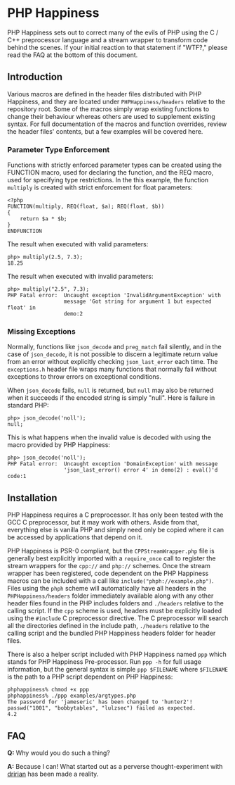 PHP Happiness
=============

PHP Happiness sets out to correct many of the evils of PHP using the C / C++
preprocessor language and a stream wrapper to transform code behind the scenes.
If your initial reaction to that statement if "WTF?," please read the FAQ at
the bottom of this document.

Introduction
------------

Various macros are defined in the header files distributed with PHP Happiness,
and they are located under `PHPHappiness/headers` relative to the repository
root. Some of the macros simply wrap existing functions to change their
behaviour whereas others are used to supplement existing syntax. For full
documentation of the macros and function overrides, review the header files'
contents, but a few examples will be covered here.

### Parameter Type Enforcement ###

Functions with strictly enforced parameter types can be created using the
FUNCTION macro, used for declaring the function, and the REQ macro, used for
specifying type restrictions. In the this example, the function `multiply` is
created with strict enforcement for float parameters:

    <?php
    FUNCTION(multiply, REQ(float, $a); REQ(float, $b))
    {
        return $a * $b;
    }
    ENDFUNCTION

The result when executed with valid parameters:

    php> multiply(2.5, 7.3);
    18.25

The result when executed with invalid parameters:

    php> multiply("2.5", 7.3);
    PHP Fatal error:  Uncaught exception 'InvalidArgumentException' with
                      message 'Got string for argument 1 but expected float' in
                      demo:2

### Missing Exceptions ###

Normally, functions like `json_decode` and `preg_match` fail silently, and in
the case of `json_decode`, it is not possible to discern a legitimate return
value from an error without explicitly checking `json_last_error` each time.
The `exceptions.h` header file wraps many functions that normally fail without
exceptions to throw errors on exceptional conditions.

When `json_decode` fails, `null` is returned, but `null` may also be returned
when it succeeds if the encoded string is simply "null". Here is failure in
standard PHP:

    php> json_decode('noll');
    null;

This is what happens when the invalid value is decoded with using the macro
provided by PHP Happiness:

    php> json_decode('noll');
    PHP Fatal error:  Uncaught exception 'DomainException' with message
                      'json_last_error() error 4' in demo(2) : eval()'d code:1

Installation
------------

PHP Happiness requires a C preprocessor. It has only been tested with the GCC C
preprocessor, but it may work with others. Aside from that, everything else is
vanilla PHP and simply need only be copied where it can be accessed by
applications that depend on it.

PHP Happiness is PSR-0 compliant, but the `CPPStreamWrapper.php` file is
generally best explicitly imported with a `require_once` call to register the
stream wrappers for the `cpp://` and `php://` schemes. Once the stream wrapper
has been registered, code dependent on the PHP Happiness macros can be included
with a call like `include("phph://example.php")`. Files using the `phph` scheme
will automatically have all headers in the `PHPHappiness/headers` folder
immediately available along with any other header files found in the PHP
includes folders and `./headers` relative to the calling script. If the `cpp`
scheme is used, headers must be explicitly loaded using the `#include` C
preprocessor directive. The C preprocessor will search all the directories
defined in the include path, `./headers` relative to the calling script and the
bundled PHP Happiness headers folder for header files.

There is also a helper script included with PHP Happiness named `ppp` which
stands for PHP Happiness Pre-processor. Run `ppp -h` for full usage
information, but the general syntax is simple `ppp $FILENAME` where `$FILENAME`
is the path to a PHP script dependent on PHP Happiness:

    phphappiness% chmod +x ppp
    phphappiness% ./ppp examples/argtypes.php 
    The password for 'jameseric' has been changed to 'hunter2'!
    passwd("1001", "bobbytables", "lulzsec") failed as expected.
    4.2

FAQ
---

**Q:** Why would you do such a thing?

**A:** Because I can! What started out as a perverse thought-experiment with
[dririan](https://github.com/dririan) has been made a reality.
